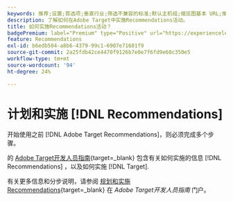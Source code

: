```yaml
---
keywords: 推荐;设置;首选项;垂直行业;筛选不兼容的标准;默认主机组;缩览图基本 URL;推荐 API 令牌
description: 了解如何在Adobe Target中实施Recommendations活动。
title: 如何实施Recommendations活动？
badgePremium: label="Premium" type="Positive" url="https://experienceleague.adobe.com/docs/target/using/introduction/intro.html?lang=en#premium newtab=true" tooltip="See what's included in Target Premium."
feature: Recommendations
exl-id: b6edb504-a8b6-4379-99c1-6907e71601f9
source-git-commit: 2a25fdb42ce4470f9126b7e0e7f6fd9e60c350e5
workflow-type: tm+mt
source-wordcount: '94'
ht-degree: 24%

---
```


# 计划和实施 [!DNL Recommendations]

开始使用之前 [!DNL Adobe Target Recommendations]，则必须完成多个步骤。

的 [Adobe Target开发人员指南](https://experienceleague.corp.adobe.com/docs/target-dev/developer/overview.html){target=_blank} 包含有关如何实施的信息 [!DNL Recommendations] ，以及如何实施 [!DNL Target].

有关更多信息和分步说明，请参阅 [规划和实施Recommendations](https://experienceleague.corp.adobe.com/docs/target-dev/developer/recommendations.html){target=_blank} 在 *Adobe Target开发人员指南* 门户。
